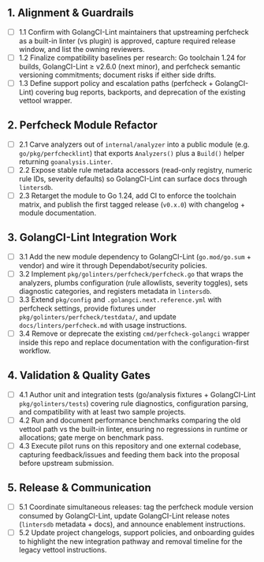 ## 1. Alignment & Guardrails
- [ ] 1.1 Confirm with GolangCI-Lint maintainers that upstreaming perfcheck as a built-in linter (vs plugin) is approved, capture required release window, and list the owning reviewers.
- [ ] 1.2 Finalize compatibility baselines per research: Go toolchain 1.24 for builds, GolangCI-Lint ≥ v2.6.0 (next minor), and perfcheck semantic versioning commitments; document risks if either side drifts.
- [ ] 1.3 Define support policy and escalation paths (perfcheck + GolangCI-Lint) covering bug reports, backports, and deprecation of the existing vettool wrapper.

## 2. Perfcheck Module Refactor
- [ ] 2.1 Carve analyzers out of `internal/analyzer` into a public module (e.g. `go/pkg/perfchecklint`) that exports `Analyzers()` plus a `Build()` helper returning `goanalysis.Linter`.
- [ ] 2.2 Expose stable rule metadata accessors (read-only registry, numeric rule IDs, severity defaults) so GolangCI-Lint can surface docs through `lintersdb`.
- [ ] 2.3 Retarget the module to Go 1.24, add CI to enforce the toolchain matrix, and publish the first tagged release (`v0.x.0`) with changelog + module documentation.

## 3. GolangCI-Lint Integration Work
- [ ] 3.1 Add the new module dependency to GolangCI-Lint (`go.mod/go.sum` + vendor) and wire it through Dependabot/security policies.
- [ ] 3.2 Implement `pkg/golinters/perfcheck/perfcheck.go` that wraps the analyzers, plumbs configuration (rule allowlists, severity toggles), sets diagnostic categories, and registers metadata in `lintersdb`.
- [ ] 3.3 Extend `pkg/config` and `.golangci.next.reference.yml` with perfcheck settings, provide fixtures under `pkg/golinters/perfcheck/testdata/`, and update `docs/linters/perfcheck.md` with usage instructions.
- [ ] 3.4 Remove or deprecate the existing `cmd/perfcheck-golangci` wrapper inside this repo and replace documentation with the configuration-first workflow.

## 4. Validation & Quality Gates
- [ ] 4.1 Author unit and integration tests (go/analysis fixtures + GolangCI-Lint `pkg/golinters/tests`) covering rule diagnostics, configuration parsing, and compatibility with at least two sample projects.
- [ ] 4.2 Run and document performance benchmarks comparing the old vettool path vs the built-in linter, ensuring no regressions in runtime or allocations; gate merge on benchmark pass.
- [ ] 4.3 Execute pilot runs on this repository and one external codebase, capturing feedback/issues and feeding them back into the proposal before upstream submission.

## 5. Release & Communication
- [ ] 5.1 Coordinate simultaneous releases: tag the perfcheck module version consumed by GolangCI-Lint, update GolangCI-Lint release notes (`lintersdb` metadata + docs), and announce enablement instructions.
- [ ] 5.2 Update project changelogs, support policies, and onboarding guides to highlight the new integration pathway and removal timeline for the legacy vettool instructions.
